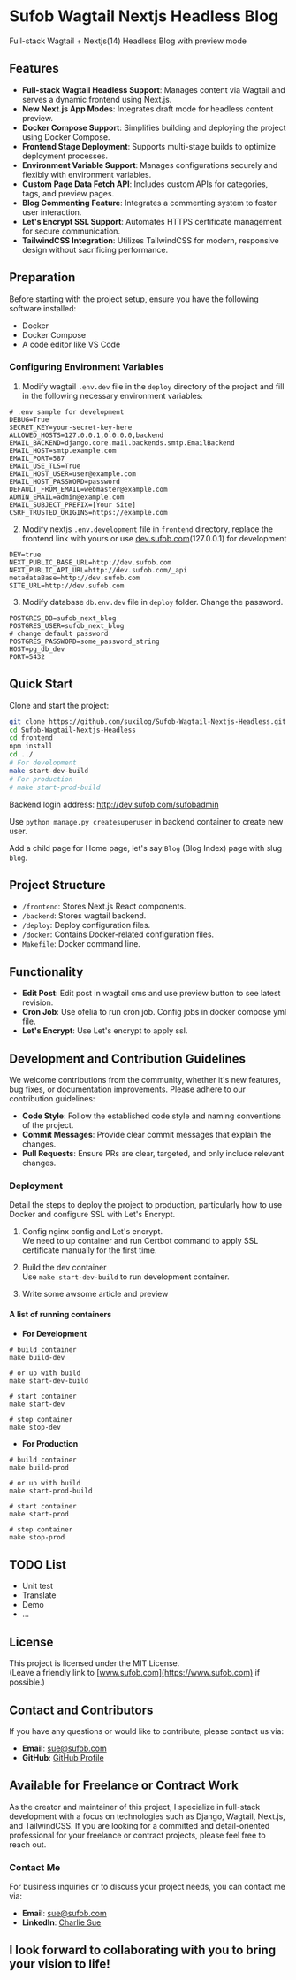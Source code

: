 # Sufob Wagtail Nextjs Headless Blog
Full-stack Wagtail + Nextjs(14) Headless Blog with preview mode

## Features
- **Full-stack Wagtail Headless Support**: Manages content via Wagtail and serves a dynamic frontend using Next.js.
- **New Next.js App Modes**: Integrates draft mode for headless content preview.
- **Docker Compose Support**: Simplifies building and deploying the project using Docker Compose.
- **Frontend Stage Deployment**: Supports multi-stage builds to optimize deployment processes.
- **Environment Variable Support**: Manages configurations securely and flexibly with environment variables.
- **Custom Page Data Fetch API**: Includes custom APIs for categories, tags, and preview pages.
- **Blog Commenting Feature**: Integrates a commenting system to foster user interaction.
- **Let's Encrypt SSL Support**: Automates HTTPS certificate management for secure communication.
- **TailwindCSS Integration**: Utilizes TailwindCSS for modern, responsive design without sacrificing performance.

## Preparation
Before starting with the project setup, ensure you have the following software installed:
- Docker
- Docker Compose
- A code editor like VS Code

### Configuring Environment Variables
1. Modify wagtail `.env.dev` file in the `deploy` directory of the project and fill in the following necessary environment variables:
```plaintext
# .env sample for development
DEBUG=True
SECRET_KEY=your-secret-key-here
ALLOWED_HOSTS=127.0.0.1,0.0.0.0,backend
EMAIL_BACKEND=django.core.mail.backends.smtp.EmailBackend
EMAIL_HOST=smtp.example.com
EMAIL_PORT=587
EMAIL_USE_TLS=True
EMAIL_HOST_USER=user@example.com
EMAIL_HOST_PASSWORD=password
DEFAULT_FROM_EMAIL=webmaster@example.com
ADMIN_EMAIL=admin@example.com
EMAIL_SUBJECT_PREFIX=[Your Site] 
CSRF_TRUSTED_ORIGINS=https://example.com
```
2. Modify nextjs `.env.development` file in `frontend` directory, replace the frontend link with yours or use [dev.sufob.com](127.0.0.1)(127.0.0.1) for development

```plaintext
DEV=true
NEXT_PUBLIC_BASE_URL=http://dev.sufob.com
NEXT_PUBLIC_API_URL=http://dev.sufob.com/_api
metadataBase=http://dev.sufob.com
SITE_URL=http://dev.sufob.com
```
3. Modify database `db.env.dev` file in `deploy` folder. Change the password.
```plaintext
POSTGRES_DB=sufob_next_blog
POSTGRES_USER=sufob_next_blog
# change default password
POSTGRES_PASSWORD=some_password_string
HOST=pg_db_dev
PORT=5432
```
## Quick Start
Clone and start the project:
```bash
git clone https://github.com/suxilog/Sufob-Wagtail-Nextjs-Headless.git
cd Sufob-Wagtail-Nextjs-Headless
cd frontend
npm install
cd ../
# For development
make start-dev-build
# For production
# make start-prod-build
```
Backend login address: http://dev.sufob.com/sufobadmin    

Use `python manage.py createsuperuser` in backend container to create new user.

Add a child page for Home page, let's say `Blog` (Blog Index) page with slug `blog`.
## Project Structure

- `/frontend`: Stores Next.js React components.
- `/backend`: Stores wagtail backend.
- `/deploy`: Deploy configuration files.
- `/docker`: Contains Docker-related configuration files.
- `Makefile`: Docker command line.

## Functionality
  - **Edit Post**: Edit post in wagtail cms and use preview button to see latest revision.   
  - **Cron Job**: Use ofelia to run cron job. Config jobs in docker compose yml file.
  - **Let's Encrypt**: Use Let's encrypt to apply ssl.
  


## Development and Contribution Guidelines
We welcome contributions from the community, whether it's new features, bug fixes, or documentation improvements. Please adhere to our contribution guidelines:

- **Code Style**: Follow the established code style and naming conventions of the project.
- **Commit Messages**: Provide clear commit messages that explain the changes.
- **Pull Requests**: Ensure PRs are clear, targeted, and only include relevant changes.    
  
### Deployment
Detail the steps to deploy the project to production, particularly how to use Docker and configure SSL with Let's Encrypt.
1. Config nginx config and Let's encrypt.    
We need to up container and run Certbot command to apply SSL certificate manually for the first time.

2. Build the dev container    
Use `make start-dev-build` to run development container.    
3. Write some awsome article and preview
#### A list of running containers
- **For Development**
```
# build container
make build-dev

# or up with build
make start-dev-build

# start container
make start-dev

# stop container
make stop-dev
```
- **For Production**
```
# build container
make build-prod

# or up with build
make start-prod-build

# start container
make start-prod

# stop container
make stop-prod
```
## TODO List
- Unit test
- Translate
- Demo
- ...
## License
This project is licensed under the MIT License.    
(Leave a friendly link to [www.sufob.com](https://www.sufob.com) if possible.)

## Contact and Contributors
If you have any questions or would like to contribute, please contact us via:
- **Email**: [sue@sufob.com](mailto:sue@sufob.com)
- **GitHub**: [GitHub Profile](https://github.com/suxilog)

## Available for Freelance or Contract Work
As the creator and maintainer of this project, I specialize in full-stack development with a focus on technologies such as Django, Wagtail, Next.js, and TailwindCSS. If you are looking for a committed and detail-oriented professional for your freelance or contract projects, please feel free to reach out.

### Contact Me
For business inquiries or to discuss your project needs, you can contact me via:

- **Email**: [sue@sufob.com](mailto:sue@sufob.com)    
- **LinkedIn**: [Charlie Sue](https://www.linkedin.com/in/charlie-sue-329948174)    
  
I look forward to collaborating with you to bring your vision to life!
---